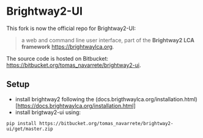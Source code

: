 Brightway2-UI
=============

This fork is now the official repo for  Brightway2-UI:

> a web and command line user interface, part of the **Brightway2 LCA framework** <https://brightwaylca.org>. 

The source code is hosted on Bitbucket: <https://bitbucket.org/tomas_navarrete/brightway2-ui>.

Setup
-----

+ install brightway2 following the (docs.brigthwaylca.org/installation.html)[https://docs.brightwaylca.org/installation.html]
+ install brigtway2-ui using:

```
pip install https://bitbucket.org/tomas_navarrete/brightway2-ui/get/master.zip
```
